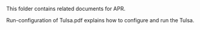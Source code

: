 This folder contains related documents for APR.

Run-configuration of Tulsa.pdf explains how to configure and run the Tulsa.
